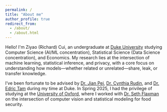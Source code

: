 ```yaml
---
permalink: /
title: "About me"
author_profile: true
redirect_from: 
  - /about/
  - /about.html
---
```


Hello! I'm Ziyao (Richard) Cui, an undergraduate at [Duke University](https://cs.duke.edu/) studying Computer Science (AI/ML concentration), Statistical Science (Data Science concentration), and Economics. My research lies at the intersection of machine learning, statistical inference, and privacy, with a core focus on understanding how models—whether related or unrelated—share, leak, or transfer knowledge.

I’ve been fortunate to be advised by [Dr. Jian Pei](https://sites.google.com/view/jpei/jian-peis-homepage), [Dr. Cynthia Rudin](https://users.cs.duke.edu/~cynthia/), and [Dr. Edric Tam](https://www.edrictam.com/) during my time at Duke. In Spring 2025, I had the privilege of studying at the [University of Oxford](https://www.cs.ox.ac.uk/), where I worked with [Dr. Seth Flaxman](https://www.cs.ox.ac.uk/people/seth.flaxman/) on the intersection of computer vision and statistical modeling for food security.